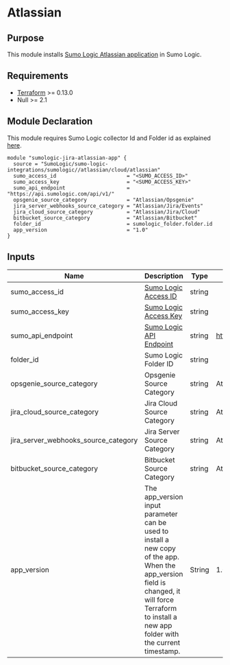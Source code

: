 # Atlassian

## Purpose

This module installs [Sumo Logic Atlassian application](https://help.sumologic.com/07Sumo-Logic-Apps/08App_Development/Atlassian) in Sumo Logic.

## Requirements

* [Terraform](https://www.terraform.io/downloads.html) >= 0.13.0
* Null >= 2.1

## Module Declaration

This module requires Sumo Logic collector Id and Folder id as explained [here](https://github.com/SumoLogic/terraform-sumologic-sumo-logic-integrations#prerequisites-for-using-modules).

```shell
module "sumologic-jira-atlassian-app" {
  source = "SumoLogic/sumo-logic-integrations/sumologic//atlassian/cloud/atlassian"
  sumo_access_id                       = "<SUMO_ACCESS_ID>"
  sumo_access_key                      = "<SUMO_ACCESS_KEY>"
  sumo_api_endpoint                    = "https://api.sumologic.com/api/v1/"
  opsgenie_source_category             = "Atlassian/Opsgenie"
  jira_server_webhooks_source_category = "Atlassian/Jira/Events"
  jira_cloud_source_category           = "Atlassian/Jira/Cloud"
  bitbucket_source_category            = "Atlassian/Bitbucket"
  folder_id                            = sumologic_folder.folder.id
  app_version                          = "1.0"
}
```

## Inputs

| Name | Description | Type | Default | Required |
|------|-------------|------|---------|:-----:|
|sumo_access_id|[Sumo Logic Access ID](https://help.sumologic.com/Manage/Security/Access-Keys)|string||yes
|sumo_access_key|[Sumo Logic Access Key](https://help.sumologic.com/Manage/Security/Access-Keys)|string||yes
|sumo_api_endpoint|[Sumo Logic API Endpoint](https://help.sumologic.com/APIs/General-API-Information/Sumo-Logic-Endpoints-and-Firewall-Security)|string|https://api.sumologic.com/api/v1/|yes
|folder_id|Sumo Logic Folder ID|string||yes
|opsgenie_source_category|Opsgenie Source Category|string|Atlassian/Opsgenie|yes
|jira_cloud_source_category|Jira Cloud Source Category|string|Atlassian/Jira/Cloud|yes
|jira_server_webhooks_source_category|Jira Server Source Category|string|Atlassian/Jira/Events|yes
|bitbucket_source_category|Bitbucket Source Category|string|Atlassian/Bitbucket|yes
|app_version|The app_version input parameter can be used to install a new copy of the app. When the app_version field is changed, it will force Terraform to install a new app folder with the current timestamp.|String|1.0|no